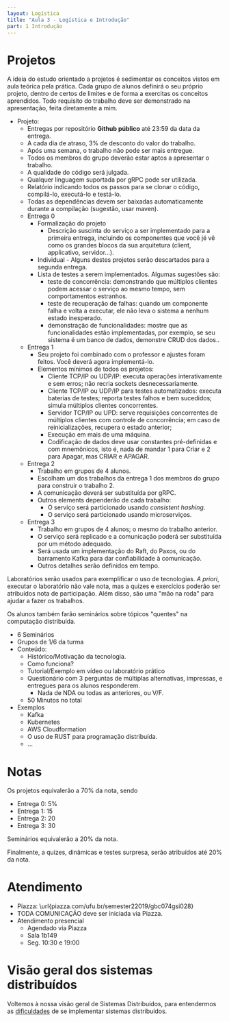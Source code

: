 ```yaml
---
layout: Logística
title: "Aula 3 - Logística e Introdução"
part: 1 Introdução
---
```


# Projetos

A ideia do estudo orientado a projetos é sedimentar os conceitos vistos em aula teórica pela prática.
Cada grupo de alunos definirá o seu próprio projeto, dentro de certos de limites e de forma a exercitas os conceitos aprendidos.
Todo requisito do trabalho deve ser demonstrado na apresentação, feita diretamente a mim.

* Projeto: 
  * Entregas por repositório **Github público** até 23:59 da data da entrega.
  * A cada dia de atraso, 3% de desconto do valor do trabalho.
  * Após uma semana, o trabalho não pode ser mais entregue.
  * Todos os membros do grupo deverão estar aptos a apresentar o trabalho.
  * A qualidade do código será julgada.
  * Qualquer linguagem suportada por gRPC pode ser utilizada.
  * Relatório indicando todos os passos para se clonar o código, compilá-lo, executá-lo e testá-lo.
  * Todas as dependências devem ser baixadas automaticamente durante a compilação (sugestão, usar maven).
  * Entrega 0
    * Formalização do projeto
      * Descrição suscinta do serviço a ser implementado para a primeira entrega, incluindo os componentes que você jé vê como os grandes blocos da sua arquitetura (client, applicativo, servidor...).
    * Individual - Alguns destes projetos serão descartados para a segunda entrega.
    * Lista de testes a serem implementados. Algumas sugestões são: 
      * teste de concorrência: demonstrando que múltiplos clientes podem acessar o serviço ao mesmo tempo, sem comportamentos estranhos.
      * teste de recuperação de falhas: quando um componente falha e volta a executar, ele não leva o sistema a nenhum estado inesperado.
      * demonstração de funcionalidades: mostre que as funcionalidades estão implementadas, por exemplo, se seu sistema é um banco de dados, demonstre CRUD dos dados..
  * Entrega 1
    * Seu projeto foi combinado com o professor e ajustes foram feitos. Você deverá agora implementá-lo.
    * Elementos mínimos de todos os projetos:
      * Cliente TCP/IP ou UDP/IP: executa operações interativamente e sem erros; não recria sockets desnecessariamente.
      * Cliente TCP/IP ou UDP/IP para testes automatizados: executa baterias de testes; reporta testes falhos e bem sucedidos; simula múltiplos clientes concorrentes.
      * Servidor TCP/IP ou UPD: serve requisições concorrentes de múltiplos clientes com controle de concorrência; em caso de reinicializações, recupera o estado anterior;
      * Execução em mais de uma máquina.
      * Codificação de dados deve usar constantes pré-definidas e com mnemônicos, isto é, nada de mandar 1 para Criar e 2 para Apagar, mas CRIAR e APAGAR.
  * Entrega 2
    * Trabalho em grupos de 4 alunos.
    * Escolham um dos trabalhos da entrega 1 dos membros do grupo para construir o trabalho 2.
    * A comunicação deverá ser substituída por gRPC.
    * Outros elements dependerão de cada trabalho:
      * O serviço será particionado usando *consistent hashing*.
      * O serviço será particionado usando microserviços.
  * Entrega 3
    * Trabalho em grupos de 4 alunos; o mesmo do trabalho anterior.
    * O serviço será replicado e a comunicação poderá ser substituída por um método adequado.
    * Será usada um implementação do Raft, do Paxos, ou do barramento Kafka para dar confiabilidade à comunicação.
    * Outros detalhes serão definidos em tempo.


Laboratórios serão usados para exemplificar o uso de tecnologias. *A priori*, executar o laboratório não vale nota, mas a quizes e exercícios poderão ser atribuídos nota de participação. Além disso, são uma "mão na roda" para ajudar a fazer os trabalhos.

Os alunos também farão seminários sobre tópicos "quentes" na computação distribuída.
* 6 Seminários
* Grupos de 1/6 da turma
* Conteúdo:
  * Histórico/Motivação da tecnologia.
  * Como funciona?
  * Tutorial/Exemplo em vídeo ou laboratório prático
  * Questionário com 3 perguntas de múltiplas alternativas, impressas, e entregues para os alunos responderem.
    * Nada de NDA ou todas as anteriores, ou V/F.
  * 50 Minutos no total
* Exemplos
  * Kafka
  * Kubernetes
  * AWS Cloudformation
  * O uso de RUST para programação distribuída.
  * ...

# Notas

Os projetos equivalerão a 70% da nota, sendo
* Entrega 0: 5%
* Entrega 1: 15
* Entrega 2: 20
* Entrega 3: 30

Seminários equivalerão a 20% da nota.

Finalmente, a quizes, dinâmicas e testes surpresa, serão atribuídos até 20% da nota.

# Atendimento

* Piazza: \url{piazza.com/ufu.br/semester22019/gbc074gsi028}
* TODA COMUNICAÇÃO deve ser iniciada via Piazza.
* Atendimento presencial
  * Agendado via Piazza
  * Sala 1b149
  * Seg. 10:30 e 19:00


# Visão geral dos sistemas distribuídos

Voltemos à nossa visão geral de Sistemas Distribuídos, para entendermos as [dificuldades](https://lasarojc.github.io/ds_notes/intro/dificuldades.html) de se implementar sistemas distribuídos.


